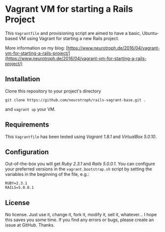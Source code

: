 # Vagrant VM for starting a Rails Project
This `Vagrantfile` and provisioning script are aimed to have a basic, Ubuntu-based VM using Vagrant for starting a new Rails project.

More information on my blog: [https://www.neurotroph.de/2016/04/vagrant-vm-for-starting-a-rails-project/](https://www.neurotroph.de/2016/04/vagrant-vm-for-starting-a-rails-project/)

## Installation
Clone this repository to your project's directory

	git clone https://github.com/neurotroph/rails-vagrant-base.git .

and `vagrant up` your VM.

## Requirements
This `Vagrantfile` has been tested using *Vagrant 1.8.1* and *VirtualBox 5.0.10*.

## Configuration
Out-of-the-box you will get *Ruby 2.3.1* and *Rails 5.0.0.1*. You can configure your preferred versions in the `vagrant.bootstrap.sh` script by setting the variables in the beginning of the file, e.g.:

	RUBY=2.3.1
	RAILS=5.0.0.1

## License
No license. Just use it, change it, fork it, modify it, sell it, whatever... I hope this saves you some time. If you find any errors or bugs, please create an issue at GitHub. Thanks.
